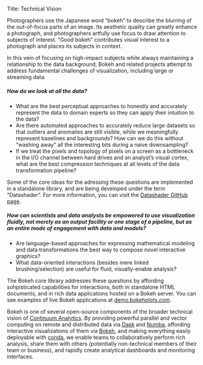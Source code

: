 Title: Technical Vision

Photographers use the Japanese word “bokeh” to describe the blurring of the
out-of-focus parts of an image. Its aesthetic quality can greatly enhance a
photograph, and photographers artfully use focus to draw attention to subjects
of interest. “Good bokeh” contributes visual interest to a photograph and
places its subjects in context.

In this vein of focusing on high-impact subjects while always maintaining a
relationship to the data background, Bokeh and related projects attempt to 
address fundamental challenges of visualization, including large or streaming
data.

##### How do we look at all the data?

  * What are the best perceptual approaches to honestly and accurately represent the data to domain experts so they can apply their intuition to the data?
  * Are there automated approaches to accurately reduce large datasets so that outliers and anomalies are still visible, while we meaningfully represent baselines and backgrounds? How can we do this without “washing away” all the interesting bits during a naive downsampling?
  * If we treat the pixels and topology of pixels on a screen as a bottleneck in the I/O channel between hard drives and an analyst’s visual cortex, what are the best compression techniques at all levels of the data transformation pipeline?

Some of the core ideas for the adressing these questions are implemented in a 
standalone library, and are being developed under the term “Datashader”. For more
information, you can visit the [Datashader GitHub page](//github.com/bokeh/datashader).

##### How can scientists and data analysts be empowered to use visualization fluidly, not merely as an output facility or one stage of a pipeline, but as an entire mode of engagement with data and models?

  * Are language-based approaches for expressing mathematical modeling and data transformations the best way to compose novel interactive graphics?
  * What data-oriented interactions (besides mere linked brushing/selection) are useful for fluid, visually-enable analysis?

The Bokeh core library addresses these questions by affording sohpisticated 
capabilities for interactions, both in standalone HTML documents, and in rich
data applications hosted on a Bokeh server. You can see examples of live Bokeh
applications at [demo.bokehplots.com](//demo.bokehplots.com/).

Bokeh is one of several open-source components of the broader technical vision
of [Continuum Analytics](//continuum.io). By providing powerful parallel and vector
computing on remote and distributed data via [Dask](//dask.pydata.org/en/latest/) 
and [Numba](//numba.pydata.org), affording interactive visualizations of them 
via [Bokeh](//bokeh.pydata.org/en/latest), and making everything easily deployable 
with [conda](//conda.pydata.org/docs), we enable teams to collaboratively perform 
rich analysis, share them with  others (potentially non-technical members of their 
team or business), and rapidly create analytical dashboards and monitoring interfaces.
